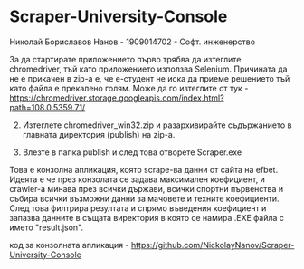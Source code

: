 # Scraper-University-Console

Николай Бориславов Нанов - 1909014702 - Софт. инженерство


За да стартирате приложението първо трябва да изтеглите chromedriver, тъй като приложението използва Selenium. Причината да не е прикачен в zip-а е, че е-студент не иска
да приеме решението тъй като файла е прекалено голям. Може да го изтеглите от тук - https://chromedriver.storage.googleapis.com/index.html?path=108.0.5359.71/

2. Изтеглете chromedriver_win32.zip и разархивирайте съдържанието в главната директория (publish) на zip-а.

3. Влезте в папка publish и след това отворете Scraper.exe

Това е конзолна апликация, която scrape-ва данни от сайта на efbet. Идеята е че през конзолата се задава максимален коефициент, и crawler-а минава през всички държави, всички
спортни първенства и събира всички възможни данни за мачовете и техните коефициенти. След това филтрира резултата и спрямо въведения коефициент и запазва данните в същата
виректория в която се намира .EXE файла с името "result.json".

код за конзолната апликация - https://github.com/NickolayNanov/Scraper-University-Console
